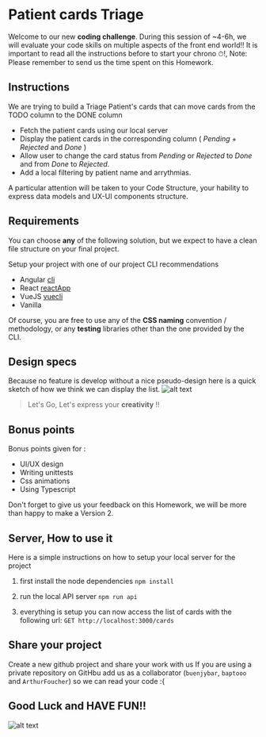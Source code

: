 # Patient cards Triage

Welcome to our new **coding challenge**.
During this session of ~4-6h, we will evaluate your code skills on multiple aspects of the front end world!!
It is important to read all the instructions before to start your chrono ⏱!,
Note: Please remember to send us the time spent on this Homework.

## Instructions
We are trying to build a Triage Patient's cards that can move cards from the TODO column to the DONE column
  - Fetch the patient cards using our local server
  - Display the patient cards in the corresponding column ( _Pending_ + _Rejected_ and _Done_ )
  - Allow user to change the card status from _Pending_ or _Rejected_ to _Done_ and from _Done_ to _Rejected_.
  - Add a local filtering by patient name and arrythmias.

A particular attention will be taken to your Code Structure, your hability to express data models and UX-UI components structure.

## Requirements
You can choose **any** of the following solution, but we expect to have a clean file structure on your final project.

Setup your project with one of our project CLI recommendations
- Angular [cli](https://cli.angular.io/)
- React [reactApp](https://create-react-app.dev/docs/getting-started/)
- VueJS [vuecli](https://cli.vuejs.org/)
- Vanilla

Of course, you are free to use any of the **CSS naming** convention / methodology, or any **testing** libraries other than the one provided by the CLI.

## Design specs
Because no feature is develop without a nice pseudo-design here is a quick sketch of how we think we can display the list. 
![alt text][design]

 > Let's Go, Let's express your **creativity** !!

## Bonus points
Bonus points given for :

- UI/UX design
- Writing unittests
- Css animations
- Using Typescript

Don't forget to give us your feedback on this Homework, we will be more than happy to make a Version 2.

## Server, How to use it
Here is a simple instructions on how to setup your local server for the project

1. first install the node dependencies
    `npm install`

2. run the local API server
    `npm run api`

3. everything is setup you can now access the list of cards with the following url:
    `GET http://localhost:3000/cards`

## Share your project
Create a new github project and share your work with us
If you are using a private repository on GitHbu add us as a collaborator (`buenjybar`, `baptooo` and `ArthurFoucher`) so we can read your code :{

## Good Luck and HAVE FUN!!
![alt text][sponge]


[design]: https://github.com/CardioLogs/card-triage/raw/master/images/design.png
[sponge]: https://github.com/CardioLogs/card-triage/raw/master/images/sponge.gif


